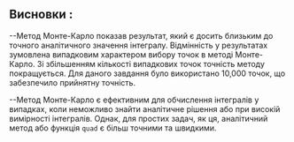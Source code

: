 ## Висновки :

--Метод Монте-Карло показав результат, який є досить близьким до точного
аналітичного значення інтегралу. Відмінність у результатах зумовлена
випадковим характером вибору точок в методі Монте-Карло. Зі збільшенням
кількості випадкових точок точність методу покращується. Для даного завдання
було використано 10,000 точок, що забезпечило прийнятну точність.

--Метод Монте-Карло є ефективним для обчислення інтегралів у випадках,
коли неможливо знайти аналітичне рішення або при високій вимірності інтегралів.
Однак, для простих задач, як ця, аналітичний метод або функція `quad` є більш точними та швидкими.
